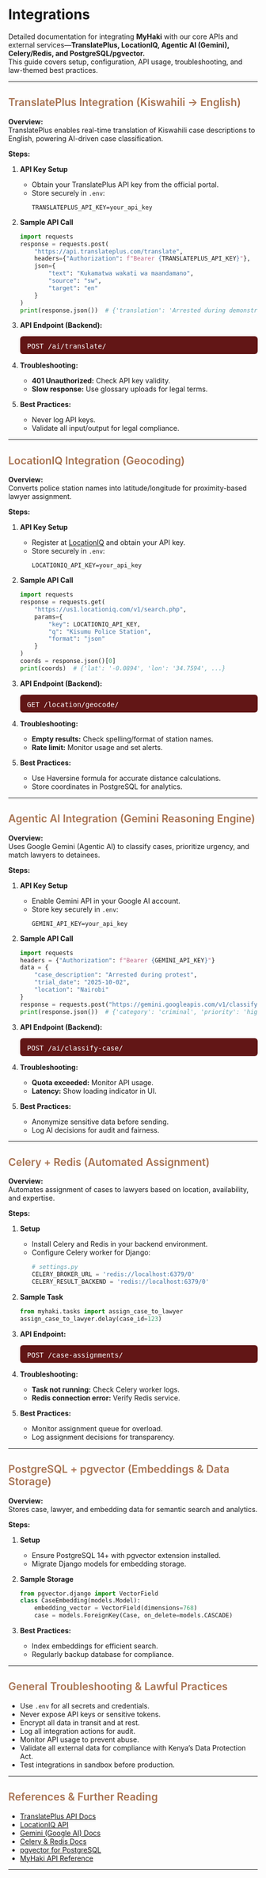 # Integrations

Detailed documentation for integrating **MyHaki** with our core APIs and external services—**TranslatePlus, LocationIQ, Agentic AI (Gemini), Celery/Redis, and PostgreSQL/pgvector.**  
This guide covers setup, configuration, API usage, troubleshooting, and law-themed best practices.

---

## <span style="font-weight:600; color:#A87352;">TranslatePlus Integration (Kiswahili → English)</span>

**Overview:**  
TranslatePlus enables real-time translation of Kiswahili case descriptions to English, powering AI-driven case classification.

**Steps:**
1. **API Key Setup**
   - Obtain your TranslatePlus API key from the official portal.
   - Store securely in `.env`:
     ```
     TRANSLATEPLUS_API_KEY=your_api_key
     ```

2. **Sample API Call**
   ```python
   import requests
   response = requests.post(
       "https://api.translateplus.com/translate",
       headers={"Authorization": f"Bearer {TRANSLATEPLUS_API_KEY}"},
       json={
           "text": "Kukamatwa wakati wa maandamano",
           "source": "sw",
           "target": "en"
       }
   )
   print(response.json())  # {'translation': 'Arrested during demonstration'}
   ```

3. **API Endpoint (Backend):**
   <pre class="api-dark">POST /ai/translate/</pre>

4. **Troubleshooting:**
   - **401 Unauthorized:** Check API key validity.
   - **Slow response:** Use glossary uploads for legal terms.

5. **Best Practices:**
   - Never log API keys.
   - Validate all input/output for legal compliance.

---

## <span style="font-weight:600; color:#A87352;">LocationIQ Integration (Geocoding)</span>

**Overview:**  
Converts police station names into latitude/longitude for proximity-based lawyer assignment.

**Steps:**
1. **API Key Setup**
   - Register at [LocationIQ](https://locationiq.com/) and obtain your API key.
   - Store securely in `.env`:
     ```
     LOCATIONIQ_API_KEY=your_api_key
     ```

2. **Sample API Call**
   ```python
   import requests
   response = requests.get(
       "https://us1.locationiq.com/v1/search.php",
       params={
           "key": LOCATIONIQ_API_KEY,
           "q": "Kisumu Police Station",
           "format": "json"
       }
   )
   coords = response.json()[0]
   print(coords)  # {'lat': '-0.0894', 'lon': '34.7594', ...}
   ```

3. **API Endpoint (Backend):**
   <pre class="api-dark">GET /location/geocode/</pre>

4. **Troubleshooting:**
   - **Empty results:** Check spelling/format of station names.
   - **Rate limit:** Monitor usage and set alerts.

5. **Best Practices:**
   - Use Haversine formula for accurate distance calculations.
   - Store coordinates in PostgreSQL for analytics.

---

## <span style="font-weight:600; color:#A87352;">Agentic AI Integration (Gemini Reasoning Engine)</span>

**Overview:**  
Uses Google Gemini (Agentic AI) to classify cases, prioritize urgency, and match lawyers to detainees.

**Steps:**
1. **API Key Setup**
   - Enable Gemini API in your Google AI account.
   - Store key securely in `.env`:
     ```
     GEMINI_API_KEY=your_api_key
     ```

2. **Sample API Call**
   ```python
   import requests
   headers = {"Authorization": f"Bearer {GEMINI_API_KEY}"}
   data = {
       "case_description": "Arrested during protest",
       "trial_date": "2025-10-02",
       "location": "Nairobi"
   }
   response = requests.post("https://gemini.googleapis.com/v1/classify", json=data, headers=headers)
   print(response.json())  # {'category': 'criminal', 'priority': 'high'}
   ```

3. **API Endpoint (Backend):**
   <pre class="api-dark">POST /ai/classify-case/</pre>

4. **Troubleshooting:**
   - **Quota exceeded:** Monitor API usage.
   - **Latency:** Show loading indicator in UI.

5. **Best Practices:**
   - Anonymize sensitive data before sending.
   - Log AI decisions for audit and fairness.

---

## <span style="font-weight:600; color:#A87352;">Celery + Redis (Automated Assignment)</span>

**Overview:**  
Automates assignment of cases to lawyers based on location, availability, and expertise.

**Steps:**
1. **Setup**
   - Install Celery and Redis in your backend environment.
   - Configure Celery worker for Django:
     ```python
     # settings.py
     CELERY_BROKER_URL = 'redis://localhost:6379/0'
     CELERY_RESULT_BACKEND = 'redis://localhost:6379/0'
     ```

2. **Sample Task**
   ```python
   from myhaki.tasks import assign_case_to_lawyer
   assign_case_to_lawyer.delay(case_id=123)
   ```

3. **API Endpoint:**
   <pre class="api-dark">POST /case-assignments/</pre>

4. **Troubleshooting:**
   - **Task not running:** Check Celery worker logs.
   - **Redis connection error:** Verify Redis service.

5. **Best Practices:**
   - Monitor assignment queue for overload.
   - Log assignment decisions for transparency.

---

## <span style="font-weight:600; color:#A87352;">PostgreSQL + pgvector (Embeddings & Data Storage)</span>

**Overview:**  
Stores case, lawyer, and embedding data for semantic search and analytics.

**Steps:**
1. **Setup**
   - Ensure PostgreSQL 14+ with pgvector extension installed.
   - Migrate Django models for embedding storage.

2. **Sample Storage**
   ```python
   from pgvector.django import VectorField
   class CaseEmbedding(models.Model):
       embedding_vector = VectorField(dimensions=768)
       case = models.ForeignKey(Case, on_delete=models.CASCADE)
   ```

3. **Best Practices:**
   - Index embeddings for efficient search.
   - Regularly backup database for compliance.

---

## <span style="font-weight:600; color:#A87352;">General Troubleshooting & Lawful Practices</span>

- Use `.env` for all secrets and credentials.
- Never expose API keys or sensitive tokens.
- Encrypt all data in transit and at rest.
- Log all integration actions for audit.
- Monitor API usage to prevent abuse.
- Validate all external data for compliance with Kenya’s Data Protection Act.
- Test integrations in sandbox before production.

---

## <span style="font-weight:600; color:#A87352;">References & Further Reading</span>

- [TranslatePlus API Docs](https://www.translateplus.com/)
- [LocationIQ API](https://locationiq.com/docs)
- [Gemini (Google AI) Docs](https://ai.google.dev/gemini)
- [Celery & Redis Docs](https://docs.celeryproject.org/en/stable/)
- [pgvector for PostgreSQL](https://github.com/pgvector/pgvector)
- [MyHaki API Reference](api-reference.md)

---

<style>
.api-block {
  background: #A87352;
  border-radius: 10px;
  padding: 18px 18px 10px 18px;
  margin: 18px 0 24px 0;
  overflow-x: auto;
  font-size: 1.09em;
  font-family: 'Fira Mono', 'Consolas', 'monospace';
  color: #fff;
}
.api-dark {
  background: #621616 !important;
  color: #fff !important;
  border-radius: 6px;
  padding: 12px 14px 8px 14px;
  margin: 0;
  font-size: 1em;
  font-family: 'Fira Mono', 'Consolas', 'monospace';
}
</style>